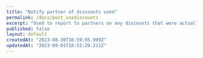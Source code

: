 ```yaml
---
title: "Notify partner of discounts used"
permalink: /docs/post_usediscounts
excerpt: "Used to report to partners on any discounts that were actually used."
published: false
layout: default
createdAt: "2023-08-30T16:59:05.999Z"
updatedAt: "2023-09-01T18:51:29.211Z"
---
```

